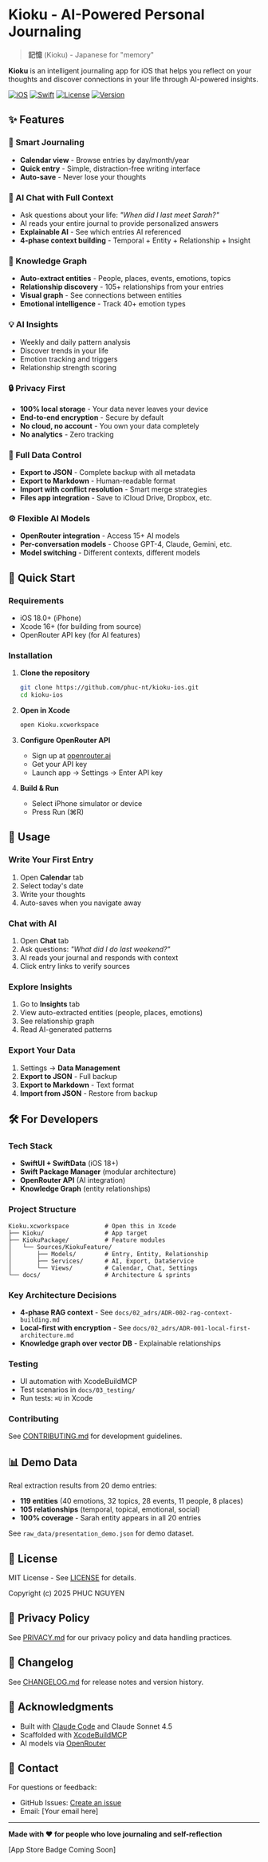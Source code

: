 # Kioku - AI-Powered Personal Journaling

> **記憶** (Kioku) - Japanese for "memory"

**Kioku** is an intelligent journaling app for iOS that helps you reflect on your thoughts and discover connections in your life through AI-powered insights.

[![iOS](https://img.shields.io/badge/iOS-18.0+-blue.svg)](https://developer.apple.com/ios/)
[![Swift](https://img.shields.io/badge/Swift-5.9+-orange.svg)](https://swift.org/)
[![License](https://img.shields.io/badge/License-MIT-green.svg)](LICENSE)
[![Version](https://img.shields.io/badge/Version-0.1.0-red.svg)](CHANGELOG.md)

## ✨ Features

### 📝 Smart Journaling
- **Calendar view** - Browse entries by day/month/year
- **Quick entry** - Simple, distraction-free writing interface
- **Auto-save** - Never lose your thoughts

### 🤖 AI Chat with Full Context
- Ask questions about your life: *"When did I last meet Sarah?"*
- AI reads your entire journal to provide personalized answers
- **Explainable AI** - See which entries AI referenced
- **4-phase context building** - Temporal + Entity + Relationship + Insight

### 🧠 Knowledge Graph
- **Auto-extract entities** - People, places, events, emotions, topics
- **Relationship discovery** - 105+ relationships from your entries
- **Visual graph** - See connections between entities
- **Emotional intelligence** - Track 40+ emotion types

### 💡 AI Insights
- Weekly and daily pattern analysis
- Discover trends in your life
- Emotion tracking and triggers
- Relationship strength scoring

### 🔒 Privacy First
- **100% local storage** - Your data never leaves your device
- **End-to-end encryption** - Secure by default
- **No cloud, no account** - You own your data completely
- **No analytics** - Zero tracking

### 💾 Full Data Control
- **Export to JSON** - Complete backup with all metadata
- **Export to Markdown** - Human-readable format
- **Import with conflict resolution** - Smart merge strategies
- **Files app integration** - Save to iCloud Drive, Dropbox, etc.

### ⚙️ Flexible AI Models
- **OpenRouter integration** - Access 15+ AI models
- **Per-conversation models** - Choose GPT-4, Claude, Gemini, etc.
- **Model switching** - Different contexts, different models

## 🚀 Quick Start

### Requirements
- iOS 18.0+ (iPhone)
- Xcode 16+ (for building from source)
- OpenRouter API key (for AI features)

### Installation

1. **Clone the repository**
   ```bash
   git clone https://github.com/phuc-nt/kioku-ios.git
   cd kioku-ios
   ```

2. **Open in Xcode**
   ```bash
   open Kioku.xcworkspace
   ```

3. **Configure OpenRouter API**
   - Sign up at [openrouter.ai](https://openrouter.ai)
   - Get your API key
   - Launch app → Settings → Enter API key

4. **Build & Run**
   - Select iPhone simulator or device
   - Press Run (⌘R)

## 📖 Usage

### Write Your First Entry
1. Open **Calendar** tab
2. Select today's date
3. Write your thoughts
4. Auto-saves when you navigate away

### Chat with AI
1. Open **Chat** tab
2. Ask questions: *"What did I do last weekend?"*
3. AI reads your journal and responds with context
4. Click entry links to verify sources

### Explore Insights
1. Go to **Insights** tab
2. View auto-extracted entities (people, places, emotions)
3. See relationship graph
4. Read AI-generated patterns

### Export Your Data
1. Settings → **Data Management**
2. **Export to JSON** - Full backup
3. **Export to Markdown** - Text format
4. **Import from JSON** - Restore from backup

## 🛠️ For Developers

### Tech Stack
- **SwiftUI + SwiftData** (iOS 18+)
- **Swift Package Manager** (modular architecture)
- **OpenRouter API** (AI integration)
- **Knowledge Graph** (entity relationships)

### Project Structure
```
Kioku.xcworkspace          # Open this in Xcode
├── Kioku/                 # App target
├── KiokuPackage/          # Feature modules
│   └── Sources/KiokuFeature/
│       ├── Models/        # Entry, Entity, Relationship
│       ├── Services/      # AI, Export, DataService
│       └── Views/         # Calendar, Chat, Settings
└── docs/                  # Architecture & sprints
```

### Key Architecture Decisions
- **4-phase RAG context** - See `docs/02_adrs/ADR-002-rag-context-building.md`
- **Local-first with encryption** - See `docs/02_adrs/ADR-001-local-first-architecture.md`
- **Knowledge graph over vector DB** - Explainable relationships

### Testing
- UI automation with XcodeBuildMCP
- Test scenarios in `docs/03_testing/`
- Run tests: `⌘U` in Xcode

### Contributing
See [CONTRIBUTING.md](CONTRIBUTING.md) for development guidelines.

## 📊 Demo Data

Real extraction results from 20 demo entries:
- **119 entities** (40 emotions, 32 topics, 28 events, 11 people, 8 places)
- **105 relationships** (temporal, topical, emotional, social)
- **100% coverage** - Sarah entity appears in all 20 entries

See `raw_data/presentation_demo.json` for demo dataset.

## 📄 License

MIT License - See [LICENSE](LICENSE) for details.

Copyright (c) 2025 PHUC NGUYEN

## 🔐 Privacy Policy

See [PRIVACY.md](PRIVACY.md) for our privacy policy and data handling practices.

## 📝 Changelog

See [CHANGELOG.md](CHANGELOG.md) for release notes and version history.

## 🙏 Acknowledgments

- Built with [Claude Code](https://claude.com/claude-code) and Claude Sonnet 4.5
- Scaffolded with [XcodeBuildMCP](https://github.com/cameroncooke/XcodeBuildMCP)
- AI models via [OpenRouter](https://openrouter.ai)

## 📧 Contact

For questions or feedback:
- GitHub Issues: [Create an issue](https://github.com/phuc-nt/kioku-ios/issues)
- Email: [Your email here]

---

**Made with ❤️ for people who love journaling and self-reflection**

[App Store Badge Coming Soon]
